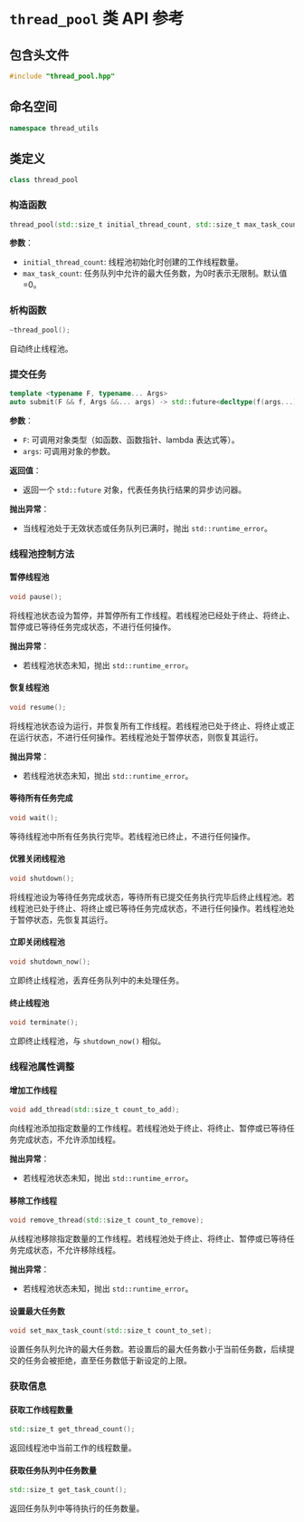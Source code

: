 # **`thread_pool` 类 API 参考**

## **包含头文件**

```cpp
#include "thread_pool.hpp"
```

## **命名空间**

```cpp
namespace thread_utils
```

## **类定义**
```cpp
class thread_pool
```

### **构造函数**
```cpp
thread_pool(std::size_t initial_thread_count, std::size_t max_task_count = 0);
```
**参数**：
- `initial_thread_count`: 线程池初始化时创建的工作线程数量。
- `max_task_count`: 任务队列中允许的最大任务数，为0时表示无限制。默认值=0。

### **析构函数**
```cpp
~thread_pool();
```
自动终止线程池。

### **提交任务**
```cpp
template <typename F, typename... Args>
auto submit(F && f, Args &&... args) -> std::future<decltype(f(args...))>;
```
**参数**：
- `F`: 可调用对象类型（如函数、函数指针、lambda 表达式等）。
- `args`: 可调用对象的参数。

**返回值**：
- 返回一个 `std::future` 对象，代表任务执行结果的异步访问器。

**抛出异常**：
- 当线程池处于无效状态或任务队列已满时，抛出 `std::runtime_error`。

### **线程池控制方法**

#### **暂停线程池**
```cpp
void pause();
```
将线程池状态设为暂停，并暂停所有工作线程。若线程池已经处于终止、将终止、暂停或已等待任务完成状态，不进行任何操作。

**抛出异常**：
- 若线程池状态未知，抛出 `std::runtime_error`。

#### **恢复线程池**
```cpp
void resume();
```
将线程池状态设为运行，并恢复所有工作线程。若线程池已处于终止、将终止或正在运行状态，不进行任何操作。若线程池处于暂停状态，则恢复其运行。

**抛出异常**：
- 若线程池状态未知，抛出 `std::runtime_error`。

#### **等待所有任务完成**
```cpp
void wait();
```
等待线程池中所有任务执行完毕。若线程池已终止，不进行任何操作。

#### **优雅关闭线程池**
```cpp
void shutdown();
```
将线程池设为等待任务完成状态，等待所有已提交任务执行完毕后终止线程池。若线程池已处于终止、将终止或已等待任务完成状态，不进行任何操作。若线程池处于暂停状态，先恢复其运行。

#### **立即关闭线程池**
```cpp
void shutdown_now();
```
立即终止线程池，丢弃任务队列中的未处理任务。

#### **终止线程池**

```cpp
void terminate();
```
立即终止线程池，与 `shutdown_now()` 相似。

### **线程池属性调整**

#### **增加工作线程**
```cpp
void add_thread(std::size_t count_to_add);
```
向线程池添加指定数量的工作线程。若线程池处于终止、将终止、暂停或已等待任务完成状态，不允许添加线程。

**抛出异常**：
- 若线程池状态未知，抛出 `std::runtime_error`。

#### **移除工作线程**
```cpp
void remove_thread(std::size_t count_to_remove);
```
从线程池移除指定数量的工作线程。若线程池处于终止、将终止、暂停或已等待任务完成状态，不允许移除线程。

**抛出异常**：
- 若线程池状态未知，抛出 `std::runtime_error`。

#### **设置最大任务数**
```cpp
void set_max_task_count(std::size_t count_to_set);
```
设置任务队列允许的最大任务数。若设置后的最大任务数小于当前任务数，后续提交的任务会被拒绝，直至任务数低于新设定的上限。

### **获取信息**

#### **获取工作线程数量**
```cpp
std::size_t get_thread_count();
```
返回线程池中当前工作的线程数量。

#### **获取任务队列中任务数量**
```cpp
std::size_t get_task_count();
```
返回任务队列中等待执行的任务数量。
